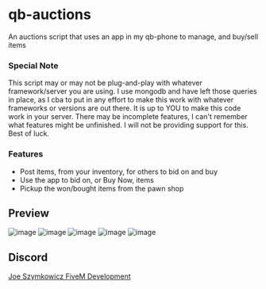 # qb-auctions
An auctions script that uses an app in my qb-phone to manage, and buy/sell items


### Special Note
This script may or may not be plug-and-play with whatever framework/server you are using. I use mongodb and have left those queries in place, as I cba to put in any effort to make this work with whatever frameworks or versions are out there. It is up to YOU to make this code work in your server. There may be incomplete features, I can't remember what features might be unfinished. I will not be providing support for this. Best of luck.


### Features
 - Post items, from your inventory, for others to bid on and buy
 - Use the app to bid on, or Buy Now, items
 - Pickup the won/bought items from the pawn shop


 ## Preview
![image](https://github.com/JoeSzymkowiczFiveM/qb-auctions/assets/70592880/c1cb5e4d-36cf-4ba3-b0bb-6e2542b26e92)
![image](https://github.com/JoeSzymkowiczFiveM/qb-auctions/assets/70592880/0035a40b-7968-4ab4-ac00-bf53f252a6b4)
![image](https://github.com/JoeSzymkowiczFiveM/qb-auctions/assets/70592880/6d4a5bb8-18d1-4d90-84c7-4a49c4f973e0)
![image](https://github.com/JoeSzymkowiczFiveM/qb-auctions/assets/70592880/6dc9c323-ccdb-42c7-b353-6dda85f0fc9d)
![image](https://github.com/JoeSzymkowiczFiveM/qb-auctions/assets/70592880/2403d051-231d-4224-9c9b-445606162819)


## Discord
[Joe Szymkowicz FiveM Development](https://discord.gg/5vPGxyCB4z)
